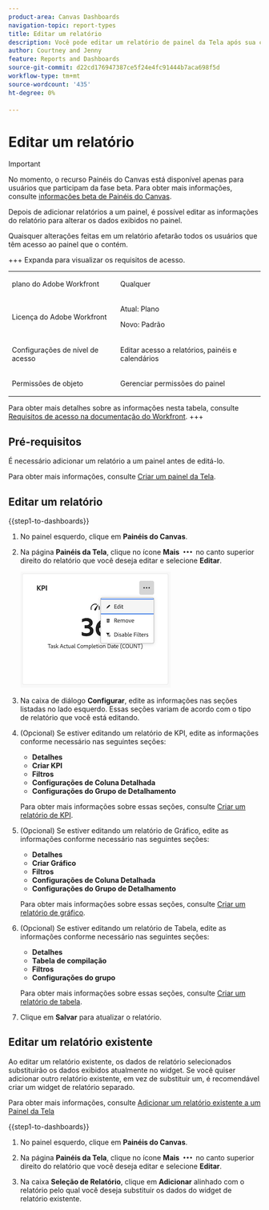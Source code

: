 ```yaml
---
product-area: Canvas Dashboards
navigation-topic: report-types
title: Editar um relatório
description: Você pode editar um relatório de painel da Tela após sua criação.
author: Courtney and Jenny
feature: Reports and Dashboards
source-git-commit: d22cd176947387ce5f24e4fc91444b7aca698f5d
workflow-type: tm+mt
source-wordcount: '435'
ht-degree: 0%

---
```


# Editar um relatório

>[!IMPORTANT]
>
>No momento, o recurso Painéis do Canvas está disponível apenas para usuários que participam da fase beta. Para obter mais informações, consulte [informações beta de Painéis do Canvas](/help/quicksilver/product-announcements/betas/canvas-dashboards-beta/canvas-dashboards-beta-information.md).

Depois de adicionar relatórios a um painel, é possível editar as informações do relatório para alterar os dados exibidos no painel.

Quaisquer alterações feitas em um relatório afetarão todos os usuários que têm acesso ao painel que o contém.


+++ Expanda para visualizar os requisitos de acesso.

<table style="table-layout:auto"> 
<col> 
</col> 
<col> 
</col> 
<tbody> 
<tr> 
   <td role="rowheader"><p>plano do Adobe Workfront</p></td> 
   <td> 
<p>Qualquer </p> 
   </td> 
<tr> 
 <tr> 
   <td role="rowheader"><p>Licença do Adobe Workfront</p></td> 
   <td> 
<p>Atual: Plano </p> 
<p>Novo: Padrão</p> 
   </td> 
   </tr> 
  </tr> 
  <tr> 
   <td role="rowheader"><p>Configurações de nível de acesso</p></td> 
   <td><p>Editar acesso a relatórios, painéis e calendários</p>
  </td> 
  </tr>  
        <tr> 
   <td role="rowheader"><p>Permissões de objeto</p></td> 
   <td><p>Gerenciar permissões do painel</p>
  </td> 
  </tr>
</tbody> 
</table>

Para obter mais detalhes sobre as informações nesta tabela, consulte [Requisitos de acesso na documentação do Workfront](/help/quicksilver/administration-and-setup/add-users/access-levels-and-object-permissions/access-level-requirements-in-documentation.md).
+++

## Pré-requisitos

É necessário adicionar um relatório a um painel antes de editá-lo.

Para obter mais informações, consulte [Criar um painel da Tela](/help/quicksilver/reports-and-dashboards/canvas-dashboards/create-dashboards/create-dashboards.md).

## Editar um relatório

{{step1-to-dashboards}}

1. No painel esquerdo, clique em **Painéis do Canvas**.

1. Na página **Painéis da Tela**, clique no ícone **Mais** ![Mais](assets/more-icon.png) no canto superior direito do relatório que você deseja editar e selecione **Editar**.

   ![Editar um relatório](assets/edit-report-box.png)

1. Na caixa de diálogo **Configurar**, edite as informações nas seções listadas no lado esquerdo. Essas seções variam de acordo com o tipo de relatório que você está editando.

1. (Opcional) Se estiver editando um relatório de KPI, edite as informações conforme necessário nas seguintes seções:

   * **Detalhes**
   * **Criar KPI**
   * **Filtros**
   * **Configurações de Coluna Detalhada**
   * **Configurações do Grupo de Detalhamento**

   Para obter mais informações sobre essas seções, consulte [Criar um relatório de KPI](/help/quicksilver/reports-and-dashboards/canvas-dashboards/add-reports/build-kpi-report.md).

1. (Opcional) Se estiver editando um relatório de Gráfico, edite as informações conforme necessário nas seguintes seções:

   * **Detalhes**
   * **Criar Gráfico**
   * **Filtros**
   * **Configurações de Coluna Detalhada**
   * **Configurações do Grupo de Detalhamento**

   Para obter mais informações sobre essas seções, consulte [Criar um relatório de gráfico](/help/quicksilver/reports-and-dashboards/canvas-dashboards/add-reports/build-chart-report.md).

1. (Opcional) Se estiver editando um relatório de Tabela, edite as informações conforme necessário nas seguintes seções:

   * **Detalhes**
   * **Tabela de compilação**
   * **Filtros**
   * **Configurações do grupo**

   Para obter mais informações sobre essas seções, consulte [Criar um relatório de tabela](/help/quicksilver/reports-and-dashboards/canvas-dashboards/add-reports/build-table-report.md).

1. Clique em **Salvar** para atualizar o relatório.

## Editar um relatório existente

Ao editar um relatório existente, os dados de relatório selecionados substituirão os dados exibidos atualmente no widget. Se você quiser adicionar outro relatório existente, em vez de substituir um, é recomendável criar um widget de relatório separado.

Para obter mais informações, consulte [Adicionar um relatório existente a um Painel da Tela](/help/quicksilver/reports-and-dashboards/canvas-dashboards/add-reports/add-existing-report.md)

{{step1-to-dashboards}}

1. No painel esquerdo, clique em **Painéis do Canvas**.

1. Na página **Painéis da Tela**, clique no ícone **Mais** ![Mais](assets/more-icon.png) no canto superior direito do relatório que você deseja editar e selecione **Editar**.

1. Na caixa **Seleção de Relatório**, clique em **Adicionar** alinhado com o relatório pelo qual você deseja substituir os dados do widget de relatório existente.